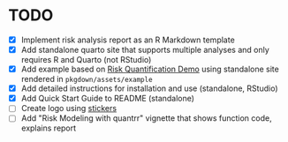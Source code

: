 # TODO

- [x] Implement risk analysis report as an R Markdown template
- [x] Add standalone quarto site that supports multiple analyses and only requires R and Quarto (not RStudio)
- [x] Add example based on [Risk Quantification Demo](https://jabenninghoff.github.io/security/analysis/rq-demo.html) using standalone site rendered in `pkgdown/assets/example`
- [x] Add detailed instructions for installation and use (standalone, RStudio)
- [x] Add Quick Start Guide to README (standalone)
- [ ] Create logo using [stickers](https://github.com/jabenninghoff/stickers)
- [ ] Add "Risk Modeling with quantrr" vignette that shows function code, explains report
